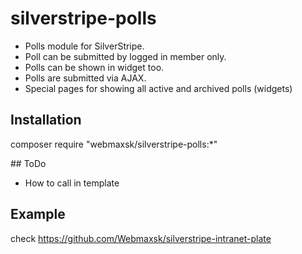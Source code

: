 # silverstripe-polls
- Polls module for SilverStripe. 
- Poll can be submitted by logged in member only. 
- Polls can be shown in widget too. 
- Polls are submitted via AJAX.
- Special pages for showing all active and archived polls (widgets)

## Installation
composer require "webmaxsk/silverstripe-polls:*"

## ToDo
- How to call in template

## Example
check https://github.com/Webmaxsk/silverstripe-intranet-plate
